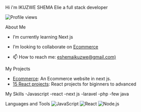  Hi i'm IKUZWE SHEMA Elie a full stack developer 

![Profile views](https://komarev.com/ghpvc/?username=your-username&color=green)

 About Me
- I’m currently learning Next js
- I’m looking to collaborate on [Ecommerce](https://github.com/shemaikuzwe/Ecommerce)

- 📫 How to reach me: [eshemaikuzwe@gmail.com)](mailto:eshemaikuzwe@gmail.com)

 My Projects
- [Ecommerce](https://github.com/shemaikuzwe/Ecommerce): An Ecommerce website in next js.
- [15 React projects](https://github.com/shemaikuzwe/15-React-ptojects): React projects for biginners to advanced
  
My Skills
-Javascript 
-react 
-next js
-laravel
-php
-few java

Languages and Tools
![JavaScript](https://img.shields.io/badge/-JavaScript-black?style=flat-square&logo=javascript)
![React](https://img.shields.io/badge/-React-black?style=flat-square&logo=react)
![Node.js](https://img.shields.io/badge/-Node.js-black?style=flat-square&logo=node.js)




